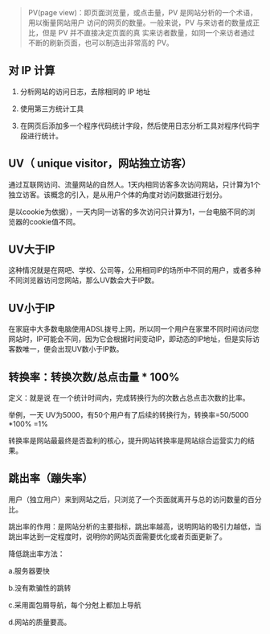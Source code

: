 > PV(page view)：即页面浏览量，或点击量，PV 是网站分析的一个术语，用以衡量网站用户 访问的网页的数量。一般来说，PV 与来访者的数量成正比，但是 PV 并不直接决定页面的真 实来访者数量，如同一个来访者通过不断的刷新页面，也可以制造出非常高的 PV。

## 对 IP 计算
1. 分析网站的访问日志，去除相同的 IP 地址

2. 使用第三方统计工具

3. 在网页后添加多一个程序代码统计字段，然后使用日志分析工具对程序代码字 段进行统计。

## UV（ unique visitor，网站独立访客）
通过互联网访问、流量网站的自然人。1天内相同访客多次访问网站，只计算为1个独立访客。该概念的引入，是从用户个体的角度对访问数据进行划分。

是以cookie为依据），一天内同一访客的多次访问只计算为1，一台电脑不同的浏览器的cookie值不同。

## UV大于IP
这种情况就是在网吧、学校、公司等，公用相同IP的场所中不同的用户，或者多种不同浏览器访问您网站，那么UV数会大于IP数。

## UV小于IP
在家庭中大多数电脑使用ADSL拨号上网，所以同一个用户在家里不同时间访问您网站时，IP可能会不同，因为它会根据时间变动IP，即动态的IP地址，但是实际访客数唯一，便会出现UV数小于IP数。

## 转换率：转换次数/总点击量 * 100%
定义：就是说 在一个统计时间内，完成转换行为的次数占总点击次数的比率。

举例，一天  UV为5000，有50个用户有了后续的转换行为，转换率=50/5000 *100% =1%

转换率是网站最最终是否盈利的核心，提升网站转换率是网站综合运营实力的结果。

## 跳出率（蹦失率）
用户（独立用户）来到网站之后，只浏览了一个页面就离开与总的访问数量的百分比。

跳出率的作用：是网站分析的主要指标，跳出率越高，说明网站的吸引力越低，当跳出率达到一定程度时，说明你的网站页面需要优化或者页面更新了。

降低跳出率方法：

a.服务器要快

b.没有欺骗性的跳转

c.采用面包屑导航，每个分尅上都加上导航

d.网站的质量要高。

